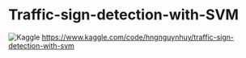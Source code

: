 # Traffic-sign-detection-with-SVM

![Kaggle](https://img.shields.io/badge/Kaggle-035a7d?style=for-the-badge&logo=kaggle&logoColor=white) https://www.kaggle.com/code/hngnguynhuy/traffic-sign-detection-with-svm
